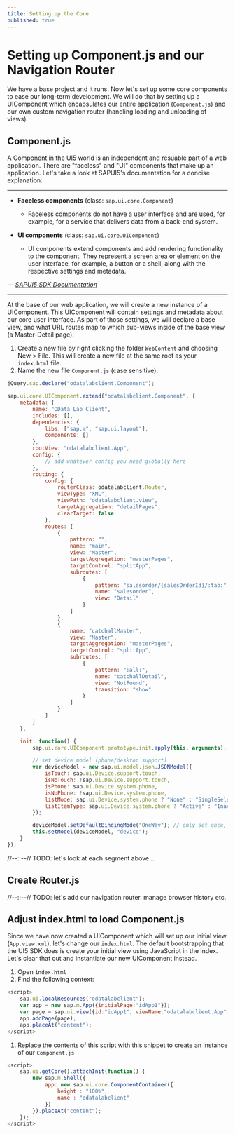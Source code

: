 ```yaml
---
title: Setting up the Core
published: true
---
```


# Setting up Component.js and our Navigation Router

We have a base project and it runs. Now let's set up some core components to ease our long-term development. We will do that by setting up a UIComponent which encapsulates our entire application (`Component.js`) and our own custom navigation router (handling loading and unloading of views).

## Component.js

A Component in the UI5 world is an independent and resuable part of a web application. There are "faceless" and "UI" components that make up an application. Let's take a look at SAPUI5's documentation for a concise explanation:

<hr />

* **Faceless components** (class: `sap.ui.core.Component`)

  * Faceless components do not have a user interface and are used, for example, for a service that delivers data from a back-end system.

* **UI components** (class: `sap.ui.core.UIComponent`)

  * UI components extend components and add rendering functionality to the component. They represent a screen area or element on the user interface, for example, a button or a shell, along with the respective settings and metadata.

<cite> &mdash; [SAPUI5 SDK Documentation](https://sapui5.netweaver.ondemand.com/sdk/#docs/guide/958ead51e2e94ab8bcdc90fb7e9d53d0.html)</cite>

<hr />

At the base of our web application, we will create a new instance of a UIComponent. This UIComponent will contain settings and metadata about our core user interface. As part of those settings, we will declare a base view, and what URL routes map to which sub-views inside of the base view (a Master-Detail page).

1. Create a new file by right clicking the folder `WebContent` and choosing New > File. This will create a new file at the same root as your `index.html` file.
1. Name the new file `Component.js` (case sensitive).

```js
jQuery.sap.declare("odatalabclient.Component");

sap.ui.core.UIComponent.extend("odatalabclient.Component", {
    metadata: {
        name: "OData Lab Client",
        includes: [],
        dependencies: {
            libs: ["sap.m", "sap.ui.layout"],
            components: []
        },
        rootView: "odatalabclient.App",
        config: {
            // add whatever config you need globally here
        },
        routing: {
            config: {
                routerClass: odatalabclient.Router,
                viewType: "XML",
                viewPath: "odatalabclient.view",
                targetAggregation: "detailPages",
                clearTarget: false
            },
            routes: [
                {
                    pattern: "",
                    name: "main",
                    view: "Master",
                    targetAggregation: "masterPages",
                    targetControl: "splitApp",
                    subroutes: [
                        {
                            pattern: "salesorder/{salesOrderId}/:tab:",
                            name: "salesorder",
                            view: "Detail"
                        }
                    ]
                },
                {
                    name: "catchallMaster",
                    view: "Master",
                    targetAggregation: "masterPages",
                    targetControl: "splitApp",
                    subroutes: [
                        {
                            pattern: ":all:",
                            name: "catchallDetail",
                            view: "NotFound",
                            transition: "show"
                        }
                    ]
                }
            ]
        }
    },

    init: function() {
        sap.ui.core.UIComponent.prototype.init.apply(this, arguments);

        // set device model (phone/desktop support)
        var deviceModel = new sap.ui.model.json.JSONModel({
            isTouch: sap.ui.Device.support.touch,
            isNoTouch: !sap.ui.Device.support.touch,
            isPhone: sap.ui.Device.system.phone,
            isNoPhone: !sap.ui.Device.system.phone,
            listMode: sap.ui.Device.system.phone ? "None" : "SingleSelectMaster",
            listItemType: sap.ui.Device.system.phone ? "Active" : "Inactive"
        });

        deviceModel.setDefaultBindingMode("OneWay"); // only set once, then read-only
        this.setModel(deviceModel, "device");
    }
});
```

//--::--// TODO: let's look at each segment above...

## Create Router.js

//--::--// TODO: let's add our navigation router. manage browser history etc.

## Adjust index.html to load Component.js

Since we have now created a UIComponent which will set up our initial view (`App.view.xml`), let's change our `index.html`. The default bootstrapping that the UI5 SDK does is create your initial view using JavaScript in the index. Let's clear that out and instantiate our new UIComponent instead.

1. Open `index.html`
1. Find the following context:

```js
<script>
    sap.ui.localResources("odatalabclient");
    var app = new sap.m.App({initialPage:"idApp1"});
    var page = sap.ui.view({id:"idApp1", viewName:"odatalabclient.App", type:sap.ui.core.mvc.ViewType.XML});
    app.addPage(page);
    app.placeAt("content");
</script>
```

1. Replace the contents of this script with this snippet to create an instance of our `Component.js`

```js
<script>
    sap.ui.getCore().attachInit(function() {
        new sap.m.Shell({
            app: new sap.ui.core.ComponentContainer({
                height : "100%",
                name : "odatalabclient"
            })
        }).placeAt("content");
    });
</script>
```

